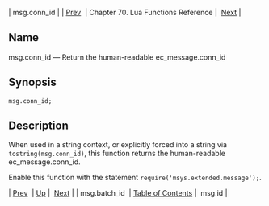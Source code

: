 | msg.conn_id |
| [Prev](lua.ref.msg.batch_id)  | Chapter 70. Lua Functions Reference |  [Next](lua.ref.msg.id) |

<a name="lua.ref.msg.conn_id"></a>
## Name

msg.conn_id — Return the human-readable ec_message.conn_id

<a name="idp16610752"></a>
## Synopsis

`msg.conn_id;`

<a name="idp16612992"></a>
## Description

When used in a string context, or explicitly forced into a string via `tostring(msg.conn_id)`, this function returns the human-readable ec_message.conn_id.

Enable this function with the statement `require('msys.extended.message');`.

| [Prev](lua.ref.msg.batch_id)  | [Up](lua.function.details) |  [Next](lua.ref.msg.id) |
| msg.batch_id  | [Table of Contents](index) |  msg.id |

